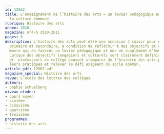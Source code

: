 ```yaml
---
id: 12062
title: L’enseignement de l’histoire des arts – un levier pédagogique au service de
  la culture commune
rubrique: Histoire des arts
annee: 2010
magazine: n°4-5 2010-2011
pages: 8
description: L’histoire des arts peut être une occasion à saisir pour dynamiser l’enseignement
  primaire et secondaire, à condition de réfléchir à des objectifs et à une mise en
  œuvre qui en fassent un levier pédagogique et non un supplément d’âme optionnel.
  Lorsque des objectifs langagiers et culturels sont clairement définis,  maîtres
  et  professeurs de collège peuvent s’emparer de l’histoire des arts pour renouveler
  leurs pratiques et relever le défi exigeant du socle commun.
article_pdf: 12062.pdf
magazine_special: Histoire des arts 
revue: L’école des lettres des collèges
auteurs:
- Sophie Schvalberg
niveau_etudes:
- cours moyen
- sixième
- cinquième
- quatrième
- troisième
programmes:
- histoire des arts
---
```


